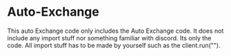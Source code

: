 # Auto-Exchange
This auto Exchange code only includes the Auto Exchange code. It does not include any import stuff nor something familiar with discord. Its only the code. All import stuff has to be made by yourself such as the client.run(""). 
